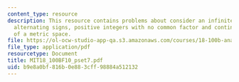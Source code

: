 ```yaml
---
content_type: resource
description: This resource contains problems about consider an infinite series with
  alternating signs, positive integers with no common factor and continuous mappings
  of a metric space.
file: https://ol-ocw-studio-app-qa.s3.amazonaws.com/courses/18-100b-analysis-i-fall-2010/b9e8a0bf816b0e883cff98884a512132_MIT18_100BF10_pset7.pdf
file_type: application/pdf
resourcetype: Document
title: MIT18_100BF10_pset7.pdf
uid: b9e8a0bf-816b-0e88-3cff-98884a512132
---
```

